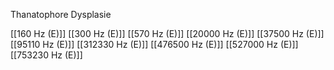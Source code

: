 Thanatophore Dysplasie

[[160 Hz (E)]]
[[300 Hz (E)]]
[[570 Hz (E)]]
[[20000 Hz (E)]]
[[37500 Hz (E)]]
[[95110 Hz (E)]]
[[312330 Hz (E)]]
[[476500 Hz (E)]]
[[527000 Hz (E)]]
[[753230 Hz (E)]]